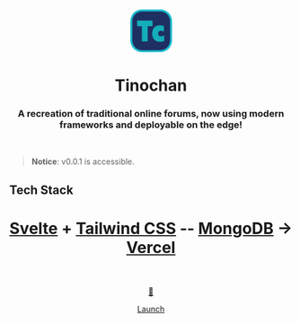 <div align="center">
  <img src="/static/homev1.png" alt="logo" width="75"> <br>
  <h1>Tinochan <br> </h1>
  <h3>A recreation of traditional online forums, now using modern frameworks and deployable on the edge!</h3>
  <br>
</div>

>**Notice**:
>v0.0.1 is accessible.

## Tech Stack

<h1 align="center"> 
<a href="https://svelte.dev/">Svelte</a> +
<a href="https://tailwindcss.com/docs/installation">Tailwind CSS</a> --
<a href="https://mongodb.com/">MongoDB</a> →
<a href="https://vercel.com/">Vercel</a> <br> 
  <br>
</h1>



<div align="center">

  <a href="(https://tinochan.vercel.app/)">🚀</a>

<div align="center">

[Launch](https://tinochan.vercel.app) 
